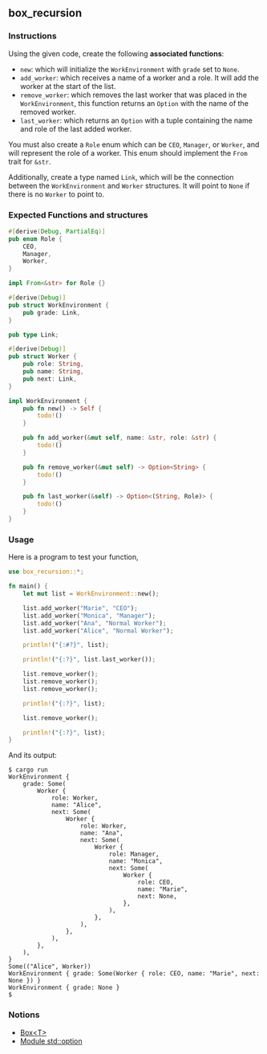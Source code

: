## box_recursion

### Instructions

Using the given code, create the following **associated functions**:

- `new`: which will initialize the `WorkEnvironment` with `grade` set to `None`.
- `add_worker`: which receives a name of a worker and a role. It will add the worker at the start of the list.
- `remove_worker`: which removes the last worker that was placed in the `WorkEnvironment`, this function returns an `Option` with the name of the removed worker.
- `last_worker`: which returns an `Option` with a tuple containing the name and role of the last added worker.

You must also create a `Role` enum which can be `CEO`, `Manager`, or `Worker`, and will represent the role of a worker. This enum should implement the `From` trait for `&str`.

Additionally, create a type named `Link`, which will be the connection between the `WorkEnvironment` and `Worker` structures. It will point to `None` if there is no `Worker` to point to.

### Expected Functions and structures

```rust
#[derive(Debug, PartialEq)]
pub enum Role {
    CEO,
    Manager,
    Worker,
}

impl From<&str> for Role {}

#[derive(Debug)]
pub struct WorkEnvironment {
    pub grade: Link,
}

pub type Link;

#[derive(Debug)]
pub struct Worker {
    pub role: String,
    pub name: String,
    pub next: Link,
}

impl WorkEnvironment {
    pub fn new() -> Self {
        todo!()
    }

    pub fn add_worker(&mut self, name: &str, role: &str) {
        todo!()
    }

    pub fn remove_worker(&mut self) -> Option<String> {
        todo!()
    }

    pub fn last_worker(&self) -> Option<(String, Role)> {
        todo!()
    }
}
```

### Usage

Here is a program to test your function,

```rust
use box_recursion::*;

fn main() {
    let mut list = WorkEnvironment::new();

    list.add_worker("Marie", "CEO");
    list.add_worker("Monica", "Manager");
    list.add_worker("Ana", "Normal Worker");
    list.add_worker("Alice", "Normal Worker");

    println!("{:#?}", list);

    println!("{:?}", list.last_worker());

    list.remove_worker();
    list.remove_worker();
    list.remove_worker();

    println!("{:?}", list);

    list.remove_worker();

    println!("{:?}", list);
}
```

And its output:

```console
$ cargo run
WorkEnvironment {
    grade: Some(
        Worker {
            role: Worker,
            name: "Alice",
            next: Some(
                Worker {
                    role: Worker,
                    name: "Ana",
                    next: Some(
                        Worker {
                            role: Manager,
                            name: "Monica",
                            next: Some(
                                Worker {
                                    role: CEO,
                                    name: "Marie",
                                    next: None,
                                },
                            ),
                        },
                    ),
                },
            ),
        },
    ),
}
Some(("Alice", Worker))
WorkEnvironment { grade: Some(Worker { role: CEO, name: "Marie", next: None }) }
WorkEnvironment { grade: None }
$
```

### Notions

- [Box\<T\>](https://doc.rust-lang.org/book/ch15-01-box.html)
- [Module std::option](https://doc.rust-lang.org/std/option/)
